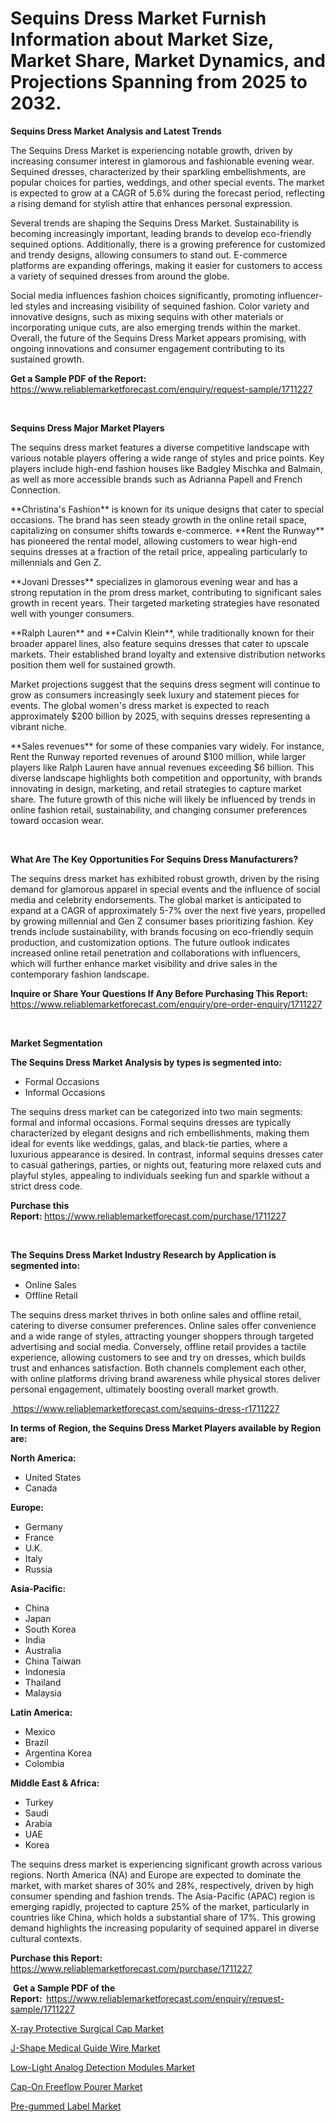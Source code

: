 <p><h1>Sequins Dress Market Furnish Information about Market Size, Market Share, Market Dynamics, and Projections Spanning from 2025 to 2032.</h1></p><p><strong>Sequins Dress Market Analysis and Latest Trends</strong></p>
<p><p>The Sequins Dress Market is experiencing notable growth, driven by increasing consumer interest in glamorous and fashionable evening wear. Sequined dresses, characterized by their sparkling embellishments, are popular choices for parties, weddings, and other special events. The market is expected to grow at a CAGR of 5.6% during the forecast period, reflecting a rising demand for stylish attire that enhances personal expression.</p><p>Several trends are shaping the Sequins Dress Market. Sustainability is becoming increasingly important, leading brands to develop eco-friendly sequined options. Additionally, there is a growing preference for customized and trendy designs, allowing consumers to stand out. E-commerce platforms are expanding offerings, making it easier for customers to access a variety of sequined dresses from around the globe.</p><p>Social media influences fashion choices significantly, promoting influencer-led styles and increasing visibility of sequined fashion. Color variety and innovative designs, such as mixing sequins with other materials or incorporating unique cuts, are also emerging trends within the market. Overall, the future of the Sequins Dress Market appears promising, with ongoing innovations and consumer engagement contributing to its sustained growth.</p></p>
<p><strong>Get a Sample PDF of the Report:&nbsp;</strong> <a href="https://www.reliablemarketforecast.com/enquiry/request-sample/1711227?utm_campaign=2267&utm_medium=2&utm_source=Github&utm_content=ia&utm_term=05022025&utm_id=sequins-dress">https://www.reliablemarketforecast.com/enquiry/request-sample/1711227</a></p>
<p>&nbsp;</p>
<p><strong>Sequins Dress Major Market Players</strong></p>
<p><p>The sequins dress market features a diverse competitive landscape with various notable players offering a wide range of styles and price points. Key players include high-end fashion houses like Badgley Mischka and Balmain, as well as more accessible brands such as Adrianna Papell and French Connection. </p><p>**Christina's Fashion** is known for its unique designs that cater to special occasions. The brand has seen steady growth in the online retail space, capitalizing on consumer shifts towards e-commerce. **Rent the Runway** has pioneered the rental model, allowing customers to wear high-end sequins dresses at a fraction of the retail price, appealing particularly to millennials and Gen Z.</p><p>**Jovani Dresses** specializes in glamorous evening wear and has a strong reputation in the prom dress market, contributing to significant sales growth in recent years. Their targeted marketing strategies have resonated well with younger consumers.</p><p>**Ralph Lauren** and **Calvin Klein**, while traditionally known for their broader apparel lines, also feature sequins dresses that cater to upscale markets. Their established brand loyalty and extensive distribution networks position them well for sustained growth.</p><p>Market projections suggest that the sequins dress segment will continue to grow as consumers increasingly seek luxury and statement pieces for events. The global women's dress market is expected to reach approximately $200 billion by 2025, with sequins dresses representing a vibrant niche.</p><p>**Sales revenues** for some of these companies vary widely. For instance, Rent the Runway reported revenues of around $100 million, while larger players like Ralph Lauren have annual revenues exceeding $6 billion. This diverse landscape highlights both competition and opportunity, with brands innovating in design, marketing, and retail strategies to capture market share. The future growth of this niche will likely be influenced by trends in online fashion retail, sustainability, and changing consumer preferences toward occasion wear.</p></p>
<p>&nbsp;</p>
<p><strong>What Are The Key Opportunities For Sequins Dress Manufacturers?</strong></p>
<p><p>The sequins dress market has exhibited robust growth, driven by the rising demand for glamorous apparel in special events and the influence of social media and celebrity endorsements. The global market is anticipated to expand at a CAGR of approximately 5-7% over the next five years, propelled by growing millennial and Gen Z consumer bases prioritizing fashion. Key trends include sustainability, with brands focusing on eco-friendly sequin production, and customization options. The future outlook indicates increased online retail penetration and collaborations with influencers, which will further enhance market visibility and drive sales in the contemporary fashion landscape.</p></p>
<p><strong>Inquire or Share Your Questions If Any Before Purchasing This Report:</strong> <a href="https://www.reliablemarketforecast.com/enquiry/pre-order-enquiry/1711227?utm_campaign=2267&utm_medium=2&utm_source=Github&utm_content=ia&utm_term=05022025&utm_id=sequins-dress">https://www.reliablemarketforecast.com/enquiry/pre-order-enquiry/1711227</a></p>
<p>&nbsp;</p>
<p><strong>Market Segmentation</strong></p>
<p><strong>The Sequins Dress Market Analysis by types is segmented into:</strong></p>
<p><ul><li>Formal Occasions</li><li>Informal Occasions</li></ul></p>
<p><p>The sequins dress market can be categorized into two main segments: formal and informal occasions. Formal sequins dresses are typically characterized by elegant designs and rich embellishments, making them ideal for events like weddings, galas, and black-tie parties, where a luxurious appearance is desired. In contrast, informal sequins dresses cater to casual gatherings, parties, or nights out, featuring more relaxed cuts and playful styles, appealing to individuals seeking fun and sparkle without a strict dress code.</p></p>
<p><strong>Purchase this Report:&nbsp;</strong><a href="https://www.reliablemarketforecast.com/purchase/1711227?utm_campaign=2267&utm_medium=2&utm_source=Github&utm_content=ia&utm_term=05022025&utm_id=sequins-dress">https://www.reliablemarketforecast.com/purchase/1711227</a></p>
<p>&nbsp;</p>
<p><strong>The Sequins Dress Market Industry Research by Application is segmented into:</strong></p>
<p><ul><li>Online Sales</li><li>Offline Retail</li></ul></p>
<p><p>The sequins dress market thrives in both online sales and offline retail, catering to diverse consumer preferences. Online sales offer convenience and a wide range of styles, attracting younger shoppers through targeted advertising and social media. Conversely, offline retail provides a tactile experience, allowing customers to see and try on dresses, which builds trust and enhances satisfaction. Both channels complement each other, with online platforms driving brand awareness while physical stores deliver personal engagement, ultimately boosting overall market growth.</p></p>
<p><a href="https://www.reliablemarketforecast.com/sequins-dress-r1711227?utm_campaign=2267&utm_medium=2&utm_source=Github&utm_content=ia&utm_term=05022025&utm_id=sequins-dress">&nbsp;https://www.reliablemarketforecast.com/sequins-dress-r1711227</a></p>
<p><strong>In terms of Region, the Sequins Dress Market Players available by Region are:</strong></p>
<p>
    <p> <strong> North America: </strong>
        <ul>
            <li>United States</li>
            <li>Canada</li>
        </ul>
        </p> 
    <p> <strong> Europe: </strong>
        <ul>
            <li>Germany</li>
            <li>France</li>
            <li>U.K.</li>
            <li>Italy</li>
            <li>Russia</li>
        </ul>
        </p> 
    <p> <strong> Asia-Pacific: </strong>
        <ul>
            <li>China</li>
            <li>Japan</li>
            <li>South Korea</li>
            <li>India</li>
            <li>Australia</li>
            <li>China Taiwan</li>
            <li>Indonesia</li>
            <li>Thailand</li>
            <li>Malaysia</li>
        </ul>
        </p> 
    <p> <strong> Latin America: </strong>
        <ul>
            <li>Mexico</li>
            <li>Brazil</li>
            <li>Argentina Korea</li>
            <li>Colombia</li>
        </ul>
        </p> 
    <p> <strong> Middle East & Africa: </strong>
        <ul>
            <li>Turkey</li>
            <li>Saudi</li>
            <li>Arabia</li>
            <li>UAE</li>
            <li>Korea</li>
        </ul>
    </p>
    </p>
<p><p>The sequins dress market is experiencing significant growth across various regions. North America (NA) and Europe are expected to dominate the market, with market shares of 30% and 28%, respectively, driven by high consumer spending and fashion trends. The Asia-Pacific (APAC) region is emerging rapidly, projected to capture 25% of the market, particularly in countries like China, which holds a substantial share of 17%. This growing demand highlights the increasing popularity of sequined apparel in diverse cultural contexts.</p></p>
<p><strong>Purchase this Report: </strong><a href="https://www.reliablemarketforecast.com/purchase/1711227?utm_campaign=2267&utm_medium=2&utm_source=Github&utm_content=ia&utm_term=05022025&utm_id=sequins-dress">https://www.reliablemarketforecast.com/purchase/1711227</a></p>
<p>&nbsp;<strong>Get a Sample PDF of the Report:&nbsp;&nbsp;</strong><a href="https://www.reliablemarketforecast.com/enquiry/request-sample/1711227?utm_campaign=2267&utm_medium=2&utm_source=Github&utm_content=ia&utm_term=05022025&utm_id=sequins-dress">https://www.reliablemarketforecast.com/enquiry/request-sample/1711227</a></p>
<p><strong></strong></p>
<p><p><a href="https://www.linkedin.com/pulse/global-x-ray-protective-surgical-cap-market-landscape-a56ie?utm_campaign=2267&utm_medium=2&utm_source=Github&utm_content=ia&utm_term=05022025&utm_id=sequins-dress">X-ray Protective Surgical Cap Market</a></p><p><a href="https://www.linkedin.com/pulse/revenue-projections-growth-forecast-j-shape-medical-guide-tdn6e?utm_campaign=2267&utm_medium=2&utm_source=Github&utm_content=ia&utm_term=05022025&utm_id=sequins-dress">J-Shape Medical Guide Wire Market</a></p><p><a href="https://www.linkedin.com/pulse/low-light-analog-detection-modules-market-analysis-report-plcaf?utm_campaign=2267&utm_medium=2&utm_source=Github&utm_content=ia&utm_term=05022025&utm_id=sequins-dress">Low-Light Analog Detection Modules Market</a></p><p><a href="https://www.linkedin.com/pulse/cap-on-freeflow-pourer-market-analysis-forecast-62-cagr-rhgsf?utm_campaign=2267&utm_medium=2&utm_source=Github&utm_content=ia&utm_term=05022025&utm_id=sequins-dress">Cap-On Freeflow Pourer Market</a></p><p><a href="https://www.linkedin.com/pulse/growth-revenue-insights-pre-gummed-label-market-projected-cujhe?utm_campaign=2267&utm_medium=2&utm_source=Github&utm_content=ia&utm_term=05022025&utm_id=sequins-dress">Pre-gummed Label Market</a></p></p>